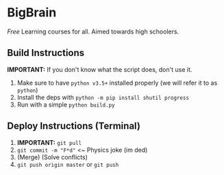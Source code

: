 # BigBrain
*Free* Learning courses for all. Aimed towards high schoolers. 

## Build Instructions
**IMPORTANT:** If you don't know what the script does, don't use it.

1. Make sure to have `python v3.5+` installed properly (we will refer it to as `python`)
2. Install the deps with `python -m pip install shutil progress`
3. Run with a simple `python build.py`

## Deploy Instructions (Terminal)
1. **IMPORTANT:** `git pull`
2. `git commit -m "F*d"` <~ Physics joke (im ded)
3. (Merge) (Solve conflicts)
4. `git push origin master` or `git push`
